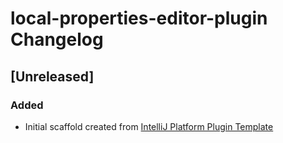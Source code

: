<!-- Keep a Changelog guide -> https://keepachangelog.com -->

# local-properties-editor-plugin Changelog

## [Unreleased]
### Added
- Initial scaffold created from [IntelliJ Platform Plugin Template](https://github.com/JetBrains/intellij-platform-plugin-template)
